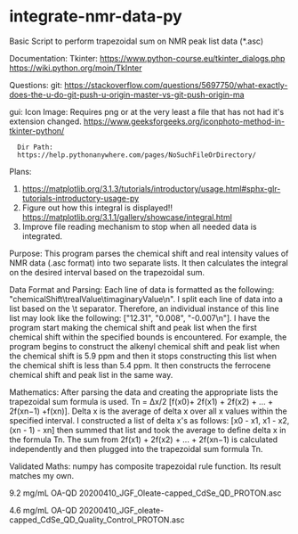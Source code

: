 # integrate-nmr-data-py
Basic Script to perform trapezoidal sum on NMR peak list data (*.asc)

Documentation:
   Tkinter:
   https://www.python-course.eu/tkinter_dialogs.php
   https://wiki.python.org/moin/TkInter

Questions:
   git:
   https://stackoverflow.com/questions/5697750/what-exactly-does-the-u-do-git-push-u-origin-master-vs-git-push-origin-ma

   gui:
      Icon Image:
      Requires png or at the very least a file that has not had
      it's extension changed.
      https://www.geeksforgeeks.org/iconphoto-method-in-tkinter-python/

      Dir Path:
      https://help.pythonanywhere.com/pages/NoSuchFileOrDirectory/






Plans:
1. https://matplotlib.org/3.1.3/tutorials/introductory/usage.html#sphx-glr-tutorials-introductory-usage-py    
2. Figure out how this integral is displayed!!
   https://matplotlib.org/3.1.1/gallery/showcase/integral.html
3. Improve file reading mechanism to stop when all needed data is integrated.

Purpose: This program parses the chemical shift and real intensity values 
of NMR data (.asc format) into two separate lists. 
It then calculates the integral on the desired interval based on the 
trapezoidal sum. 

Data Format and Parsing: Each line of data is formatted as the
following: "chemicalShift\trealValue\timaginaryValue\n".
I split each line of data into a list based on the \t separator.
Therefore, an individual instance of this line list may look like the following:
["12.31", "0.008", "-0.007\n"].
I have the program start making the chemical shift and peak list when
the first chemical shift within the specified bounds is encountered. For
example, the program begins to construct the alkenyl chemical shift and 
peak list when the chemical shift is 5.9 ppm and 
then it stops constructing this list when the chemical shift is less than 5.4 ppm. 
It then constructs the ferrocene chemical shift and peak list in the same way. 

Mathematics: After parsing the data and creating the appropriate lists
the trapezoidal sum formula is used.
Tn = Δx/2 [f(x0)+ 2f(x1) + 2f(x2) + ... + 2f(xn−1) +f(xn)].
Delta x is the average of delta x over all x values within the specified interval. 
I constructed a list of delta x's as follows:
[x0 - x1, x1 - x2, (xn - 1) - xn] then summed that list and took the average
to define delta x in the formula Tn.
The sum from 2f(x1) + 2f(x2) + ... + 2f(xn−1) is calculated independently and
then plugged into the trapezoidal sum formula Tn.

Validated Maths: numpy has composite trapezoidal rule function. Its 
result matches my own.

9.2 mg/mL OA-QD
20200410_JGF_Oleate-capped_CdSe_QD_PROTON.asc 

4.6 mg/mL OA-QD
20200410_JGF_oleate-capped_CdSe_QD_Quality_Control_PROTON.asc
